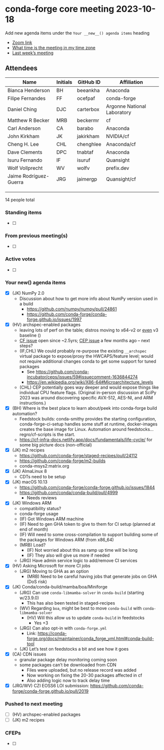 # conda-forge core meeting 2023-10-18

Add new agenda items under the `Your __new__() agenda items` heading

- [Zoom link](https://zoom.us/j/9138593505?pwd=SWh3dE1IK05LV01Qa0FJZ1ZpMzJLZz09)
- [What time is the meeting in my time zone](https://dateful.com/convert/utc?t=5pm)
- [Last week’s meeting](https://hackmd.io/#REPLACE_ME#)

## Attendees

| Name                   | Initials   | GitHub ID   | Affiliation                 |
|------------------------|------------|-------------|-----------------------------|
| Bianca Henderson       | BH         | beeankha    | Anaconda                    |
| Filipe Fernandes       | FF         | ocefpaf     | conda-forge                 |
| Daniel Ching           | DJC        | carterbox   | Argonne National Laboratory |
| Matthew R Becker       | MRB        | beckermr    | cf                          |
| Carl Anderson          | CA         | barabo      | Anaconda                    |
| John Kirkham           | JK         | jakirkham   | NVIDIA/cf                   |
| Cheng H. Lee           | CHL        | chenghlee   | Anaconda/cf                 |
| Dave Clements          | DPC        | tnabtaf     | Anaconda                    |
| Isuru Fernando         | IF         | isuruf      | Quansight                   |
| Wolf Vollprecht        | WV         | wolfv       | prefix.dev                  |
| Jaime Rodríguez-Guerra | JRG        | jaimergp    | Quansight/cf                |
|                        |            |             |                             |
|                        |            |             |                             |
|                        |            |             |                             |

14 people total

### Standing items

- [ ]

### From previous meeting(s)

- [ ]

### Active votes

- [ ]

### Your **new**() agenda items

- [X] (JK) NumPy 2.0
  - Discussion about how to get more info about NumPy version used in a build
    - https://github.com/numpy/numpy/pull/24861
    - https://github.com/conda-forge/conda-forge.github.io/issues/1997
- [X] (HV) archspec-enabled packages
  - leaving lots of perf on the table; distros moving to x64-v2 or [even](https://www.phoronix.com/news/CentOS-ISA-Experiment-Perform) v3 baseline ()
  - [CF issue](https://github.com/conda-forge/conda-forge.github.io/issues/1261) open since ~2.5yrs; [CEP issue](https://github.com/conda-incubator/ceps/issues/59) a few months ago – next steps?
  - (IF,CHL) We could probably re-purpose the existing `__archspec` virtual package to expose/proxy the HWCAPS/feature level; would not require additional changes conda to get some support for tuned packages
    - See https://github.com/conda-incubator/ceps/issues/59#issuecomment-1636844274
    - https://en.wikipedia.org/wiki/X86-64#Microarchitecture_levels
  - (CHL) CEP potentially goes way deeper and would expose things like individual CPU feature flags. (Original in-person discussion at SciPy 2023 was around discovering specific AVX-512, AES-NI, and ARM instructions.)
- [X] (BH) Where is the best place to learn about/peek into conda-forge build automation?
  - Feedstock builds: conda-smithy provides the starting configuration, conda-forge-ci-setup handles some stuff at runtime, docker-images creates the base image for Linux. Automation around feedstocks… regro/cf-scripts is the start.
  - https://cf-infra-docs.netlify.app/docs/fundamentals/life-cycle/ for some big picture docs (non-official)
- [X] (JK) m2 recipes
  - https://github.com/conda-forge/staged-recipes/pull/24112
  - https://github.com/conda-forge/m2-builds
  - conda-msys2:matrix.org
- [x] (JK) AlmaLinux 8
  - CDTs need to be setup
- [x] (JK) macOS 10.13
  - https://github.com/conda-forge/conda-forge.github.io/issues/1844
  - https://github.com/conda/conda-build/pull/4999
    - Needs reviews
- [x] (JK) Windows ARM
  - compatibility status?
  - conda-forge usage
  - (IF) Got Windows ARM machine
  - (IF) Need to gen GHA token to give to them for CI setup (planned at end of month)
  - (IF) Will need to some cross-compilation to support building some of the packages for Windows ARM (from x86_64)
  - (MRB) Load?
    - (IF) Not worried about this as ramp up time will be long
    - (IF) They also will give us more if needed
  - (JRG) Have admin service logic to add/remove CI services
- [X] (HV) Asking Microsoft for more CI jobs
  - (JRG) Moving to GHA as an option
    - (MRB) Need to be careful having jobs that generate jobs on GHA (DoS risk)
- [X] (JK) Conda/conda-build/mamba/boa/Miniforge
  - (JRG) Can use `conda-libmamba-solver` in `conda-build` (starting w/23.9.0)
    - This has also been tested in staged-recipes
  - (WV) Regarding `boa`, might be best to move `conda-build` with `conda-libmamba-solver`
    - (HV) Will this allow us to update `conda-build` in feedstocks
      - Yes +3
  - (JRG) Can also opt-in with `conda-forge.yml`
    - Link: https://conda-forge.org/docs/maintainer/conda_forge_yml.html#conda-build-tool
  - (JK) Let’s test on feedstocks a bit and see how it goes
- [X] (CA) CDN issues
  - granular package delay monitoring coming soon
  - some packages can’t be downloaded from CDN
    - Files were uploaded, but no release record was added
    - Now working on fixing the 20-30 packages affected in cf
    - Also adding logic now to track delay time
- [X] (JRG/WV) CZI EOSS6 LOI submission: https://github.com/conda-forge/conda-forge.github.io/pull/2019

### Pushed to next meeting

- [ ] (HV) archspec-enabled packages
- [ ] (JK) m2 recipes

### CFEPs

- [ ]
